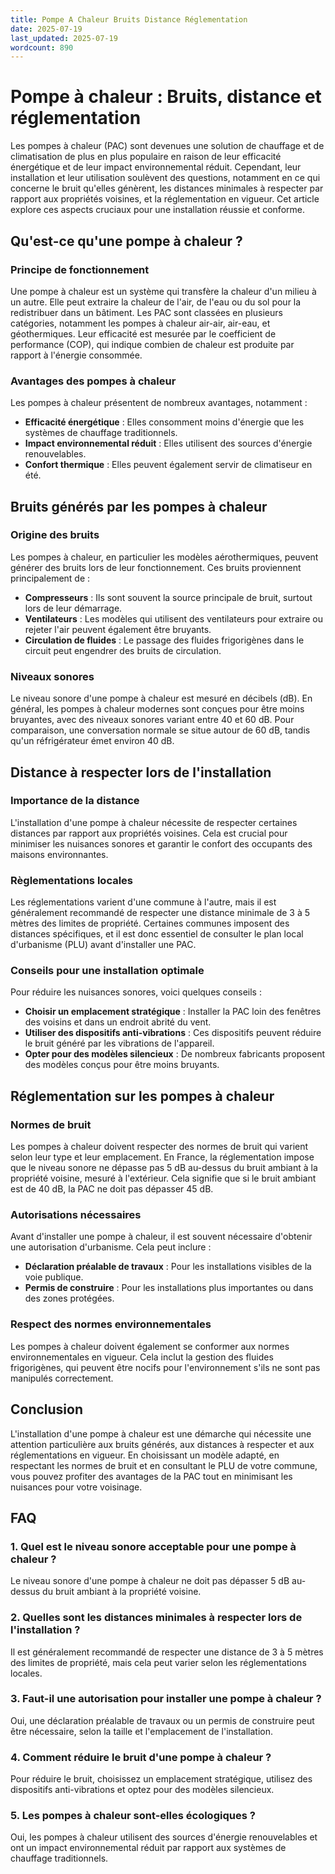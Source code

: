 ```yaml
---
title: Pompe A Chaleur Bruits Distance Réglementation
date: 2025-07-19
last_updated: 2025-07-19
wordcount: 890
---
```


# Pompe à chaleur : Bruits, distance et réglementation

Les pompes à chaleur (PAC) sont devenues une solution de chauffage et de climatisation de plus en plus populaire en raison de leur efficacité énergétique et de leur impact environnemental réduit. Cependant, leur installation et leur utilisation soulèvent des questions, notamment en ce qui concerne le bruit qu'elles génèrent, les distances minimales à respecter par rapport aux propriétés voisines, et la réglementation en vigueur. Cet article explore ces aspects cruciaux pour une installation réussie et conforme.

## Qu'est-ce qu'une pompe à chaleur ?

### Principe de fonctionnement

Une pompe à chaleur est un système qui transfère la chaleur d'un milieu à un autre. Elle peut extraire la chaleur de l'air, de l'eau ou du sol pour la redistribuer dans un bâtiment. Les PAC sont classées en plusieurs catégories, notamment les pompes à chaleur air-air, air-eau, et géothermiques. Leur efficacité est mesurée par le coefficient de performance (COP), qui indique combien de chaleur est produite par rapport à l'énergie consommée.

### Avantages des pompes à chaleur

Les pompes à chaleur présentent de nombreux avantages, notamment :

- **Efficacité énergétique** : Elles consomment moins d'énergie que les systèmes de chauffage traditionnels.
- **Impact environnemental réduit** : Elles utilisent des sources d'énergie renouvelables.
- **Confort thermique** : Elles peuvent également servir de climatiseur en été.

## Bruits générés par les pompes à chaleur

### Origine des bruits

Les pompes à chaleur, en particulier les modèles aérothermiques, peuvent générer des bruits lors de leur fonctionnement. Ces bruits proviennent principalement de :

- **Compresseurs** : Ils sont souvent la source principale de bruit, surtout lors de leur démarrage.
- **Ventilateurs** : Les modèles qui utilisent des ventilateurs pour extraire ou rejeter l'air peuvent également être bruyants.
- **Circulation de fluides** : Le passage des fluides frigorigènes dans le circuit peut engendrer des bruits de circulation.

### Niveaux sonores

Le niveau sonore d'une pompe à chaleur est mesuré en décibels (dB). En général, les pompes à chaleur modernes sont conçues pour être moins bruyantes, avec des niveaux sonores variant entre 40 et 60 dB. Pour comparaison, une conversation normale se situe autour de 60 dB, tandis qu'un réfrigérateur émet environ 40 dB.

## Distance à respecter lors de l'installation

### Importance de la distance

L'installation d'une pompe à chaleur nécessite de respecter certaines distances par rapport aux propriétés voisines. Cela est crucial pour minimiser les nuisances sonores et garantir le confort des occupants des maisons environnantes.

### Règlementations locales

Les réglementations varient d'une commune à l'autre, mais il est généralement recommandé de respecter une distance minimale de 3 à 5 mètres des limites de propriété. Certaines communes imposent des distances spécifiques, et il est donc essentiel de consulter le plan local d'urbanisme (PLU) avant d'installer une PAC.

### Conseils pour une installation optimale

Pour réduire les nuisances sonores, voici quelques conseils :

- **Choisir un emplacement stratégique** : Installer la PAC loin des fenêtres des voisins et dans un endroit abrité du vent.
- **Utiliser des dispositifs anti-vibrations** : Ces dispositifs peuvent réduire le bruit généré par les vibrations de l'appareil.
- **Opter pour des modèles silencieux** : De nombreux fabricants proposent des modèles conçus pour être moins bruyants.

## Réglementation sur les pompes à chaleur

### Normes de bruit

Les pompes à chaleur doivent respecter des normes de bruit qui varient selon leur type et leur emplacement. En France, la réglementation impose que le niveau sonore ne dépasse pas 5 dB au-dessus du bruit ambiant à la propriété voisine, mesuré à l'extérieur. Cela signifie que si le bruit ambiant est de 40 dB, la PAC ne doit pas dépasser 45 dB.

### Autorisations nécessaires

Avant d'installer une pompe à chaleur, il est souvent nécessaire d'obtenir une autorisation d'urbanisme. Cela peut inclure :

- **Déclaration préalable de travaux** : Pour les installations visibles de la voie publique.
- **Permis de construire** : Pour les installations plus importantes ou dans des zones protégées.

### Respect des normes environnementales

Les pompes à chaleur doivent également se conformer aux normes environnementales en vigueur. Cela inclut la gestion des fluides frigorigènes, qui peuvent être nocifs pour l'environnement s'ils ne sont pas manipulés correctement.

## Conclusion

L'installation d'une pompe à chaleur est une démarche qui nécessite une attention particulière aux bruits générés, aux distances à respecter et aux réglementations en vigueur. En choisissant un modèle adapté, en respectant les normes de bruit et en consultant le PLU de votre commune, vous pouvez profiter des avantages de la PAC tout en minimisant les nuisances pour votre voisinage.

## FAQ

### 1. Quel est le niveau sonore acceptable pour une pompe à chaleur ?

Le niveau sonore d'une pompe à chaleur ne doit pas dépasser 5 dB au-dessus du bruit ambiant à la propriété voisine.

### 2. Quelles sont les distances minimales à respecter lors de l'installation ?

Il est généralement recommandé de respecter une distance de 3 à 5 mètres des limites de propriété, mais cela peut varier selon les réglementations locales.

### 3. Faut-il une autorisation pour installer une pompe à chaleur ?

Oui, une déclaration préalable de travaux ou un permis de construire peut être nécessaire, selon la taille et l'emplacement de l'installation.

### 4. Comment réduire le bruit d'une pompe à chaleur ?

Pour réduire le bruit, choisissez un emplacement stratégique, utilisez des dispositifs anti-vibrations et optez pour des modèles silencieux.

### 5. Les pompes à chaleur sont-elles écologiques ?

Oui, les pompes à chaleur utilisent des sources d'énergie renouvelables et ont un impact environnemental réduit par rapport aux systèmes de chauffage traditionnels.
